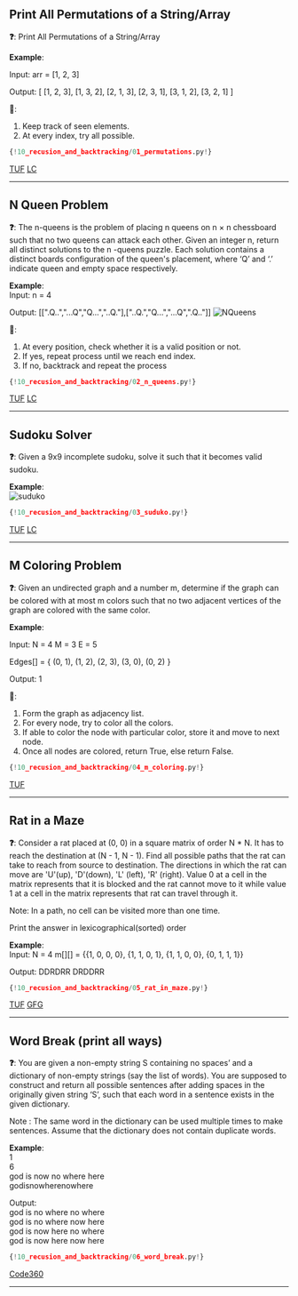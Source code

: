 ## Print All Permutations of a String/Array

**❓**: Print All Permutations of a String/Array  

**Example**:  

Input: arr = [1, 2, 3]

Output: 
[
  [1, 2, 3],
  [1, 3, 2],
  [2, 1, 3],
  [2, 3, 1],
  [3, 1, 2],
  [3, 2, 1]
]  

**🧠**:  
1. Keep track of seen elements.  
2. At every index, try all possible.

```py
{!10_recusion_and_backtracking/01_permutations.py!}
```

[TUF](https://takeuforward.org/data-structure/print-all-permutations-of-a-string-array/) [LC](https://leetcode.com/problems/permutations/description/)<br>

---

## N Queen Problem

**❓**: The n-queens is the problem of placing n queens on n × n chessboard such that no two queens can attack each other. Given an integer n, return all distinct solutions to the n -queens puzzle. Each solution contains a distinct boards configuration of the queen's placement, where ‘Q’ and ‘.’ indicate queen and empty space respectively.

**Example**:  
Input: n = 4

Output: [[".Q..","...Q","Q...","..Q."],["..Q.","Q...","...Q",".Q.."]]
![NQueens](https://lh5.googleusercontent.com/Llq0kUywtAlP5K6dFU_DUSdsPSUhWK3zsnBpc8U85nqqykaKqJ1GPoiPIExFOkFCGDnQJj2zKEmlUMiAJlCwFCK1y9SVg4YMy4tg2P9EmbeG2uLcyHFmBKX_cW5eTJJ2dkEut4bx)

**🧠**:  
1. At every position, check whether it is a valid position or not.  
2. If yes, repeat process until we reach end index.  
3. If no, backtrack and repeat the process

```py
{!10_recusion_and_backtracking/02_n_queens.py!}
```

[TUF](https://takeuforward.org/data-structure/n-queen-problem-return-all-distinct-solutions-to-the-n-queens-puzzle/) [LC](https://leetcode.com/problems/n-queens/description/)<br>

---

## Sudoku Solver

**❓**: Given a 9x9 incomplete sudoku, solve it such that it becomes valid sudoku.   

**Example**:  
![suduko](https://lh5.googleusercontent.com/k78fKDRjAJU3CIBgMRYCDEG93ndte0k85JLWYK6IumRreKBRv5zcKDkc1Ms_E6Bi_2M4twPY5GWos_0kQNkZO9AXRtowc5sKe5KZMJpcCqKddtXDr7xuA-HZDIttJ_-5RE30NlDJ)

```py
{!10_recusion_and_backtracking/03_suduko.py!}
```

[TUF](https://takeuforward.org/data-structure/sudoku-solver/) [LC](https://leetcode.com/problems/sudoku-solver/)<br>

---

## M Coloring Problem

**❓**: Given an undirected graph and a number m, determine if the graph can be colored with at most m colors such that no two adjacent vertices of the graph are colored with the same color.  

**Example**:  

Input: 
N = 4
M = 3
E = 5

Edges[] = {
  (0, 1),
  (1, 2),
  (2, 3),
  (3, 0),
  (0, 2)
}

Output: 1

**🧠**:  
1. Form the graph as adjacency list.  
2. For every node, try to color all the colors.  
3. If able to color the node with particular color, store it and move to next node.  
4. Once all nodes are colored, return True, else return False.  

```py
{!10_recusion_and_backtracking/04_m_coloring.py!}
```

[TUF](https://takeuforward.org/data-structure/m-coloring-problem/)<br>

---

## Rat in a Maze

**❓**: Consider a rat placed at (0, 0) in a square matrix of order N * N. It has to reach the destination at (N - 1, N - 1). Find all possible paths that the rat can take to reach from source to destination. The directions in which the rat can move are 'U'(up), 'D'(down), 'L' (left), 'R' (right). Value 0 at a cell in the matrix represents that it is blocked and the rat cannot move to it while value 1 at a cell in the matrix represents that rat can travel through it.

Note: In a path, no cell can be visited more than one time.

Print the answer in lexicographical(sorted) order

**Example**:  
Input:
N = 4
m[][] = {{1, 0, 0, 0},
        {1, 1, 0, 1}, 
        {1, 1, 0, 0},
        {0, 1, 1, 1}}

Output: DDRDRR DRDDRR

```py
{!10_recusion_and_backtracking/05_rat_in_maze.py!}
```

[TUF](https://takeuforward.org/data-structure/rat-in-a-maze/) [GFG](https://www.geeksforgeeks.org/problems/rat-in-a-maze-problem/1)<br>

---

## Word Break (print all ways)

**❓**: You are given a non-empty string S containing no spaces’ and a dictionary of non-empty strings (say the list of words). You are supposed to construct and return all possible sentences after adding spaces in the originally given string ‘S’, such that each word in a sentence exists in the given dictionary.

Note :
The same word in the dictionary can be used multiple times to make sentences.
Assume that the dictionary does not contain duplicate words.

**Example**:  
1  
6  
god is now no where here  
godisnowherenowhere  

Output:  
god is no where no where  
god is no where now here  
god is now here no where  
god is now here now here  

```py
{!10_recusion_and_backtracking/06_word_break.py!}
```

[Code360](https://www.naukri.com/code360/problems/983635?topList=striver-sde-sheet-problems&leftPanelTabValue=PROBLEM)<br>

---